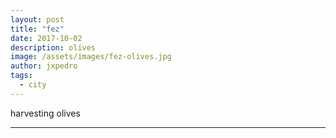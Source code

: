 ```yaml
---
layout: post
title: "fez"
date: 2017-10-02
description: olives
image: /assets/images/fez-olives.jpg
author: jxpedro
tags: 
  - city
---
```

<a >harvesting olives</a>

<p></p>

<hr/>